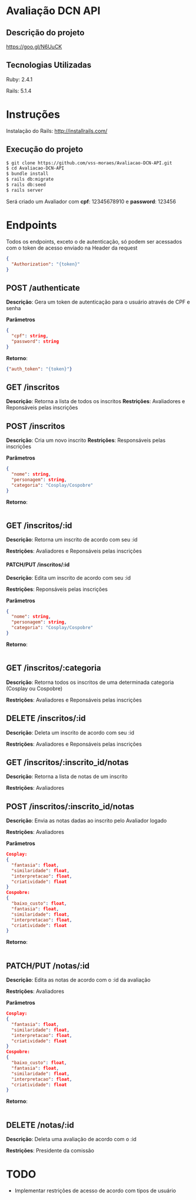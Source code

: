 # Avaliação DCN API

## Descrição do projeto

https://goo.gl/N6UuCK

## Tecnologias Utilizadas

Ruby: 2.4.1

Rails: 5.1.4

# Instruções

Instalação do Rails: http://installrails.com/

## Execução do projeto


```bash
$ git clone https://github.com/vss-moraes/Avaliacao-DCN-API.git
$ cd Avaliacao-DCN-API
$ bundle install
$ rails db:migrate
$ rails db:seed
$ rails server
```

Será criado um Avaliador com **cpf**: 12345678910 e **password**: 123456

# Endpoints
Todos os endpoints, exceto o de autenticação, só podem ser acessados com o token de acesso enviado na Header da request

```JSON
{
  "Authorization": "{token}"
}
```

## POST /authenticate

**Descrição**: Gera um token de autenticação para o usuário através de CPF e senha

**Parâmetros**
```JSON
{
  "cpf": string,
  "password": string
}
```

**Retorno**:
```JSON
{"auth_token": "{token}"}
```

## GET /inscritos

**Descrição**: Retorna a lista de todos os inscritos
**Restrições**: Avaliadores e Reponsáveis pelas inscrições

## POST /inscritos

**Descrição**: Cria um novo inscrito
**Restrições**: Responsáveis pelas inscrições

**Parâmetros**
```JSON
{
  "nome": string,
  "personagem": string,
  "categoria": "Cosplay/Cospobre"
}
```

**Retorno**:
```JSON
```

## GET /inscritos/:id
**Descrição**: Retorna um inscrito de acordo com seu :id

**Restrições**: Avaliadores e Reponsáveis pelas inscrições

#### PATCH/PUT /inscritos/:id
**Descrição**: Edita um inscrito de acordo com seu :id

**Restrições**: Reponsáveis pelas inscrições

**Parâmetros**
```JSON
{
  "nome": string,
  "personagem": string,
  "categoria": "Cosplay/Cospobre"
}
```

**Retorno**:
```JSON
```

## GET /inscritos/:categoria
**Descrição**: Retorna todos os inscritos de uma determinada categoria (Cosplay ou Cospobre)

**Restrições**: Avaliadores e Reponsáveis pelas inscrições

## DELETE /inscritos/:id
**Descrição**: Deleta um inscrito de acordo com seu :id

**Restrições**: Avaliadores e Reponsáveis pelas inscrições

## GET /inscritos/:inscrito_id/notas
**Descrição**: Retorna a lista de notas de um inscrito

**Restrições**: Avaliadores

## POST /inscritos/:inscrito_id/notas
**Descrição**: Envia as notas dadas ao inscrito pelo Avaliador logado

**Restrições**: Avaliadores

**Parâmetros**
```JSON
Cosplay:
{
  "fantasia": float,
  "similaridade": float,
  "interpretacao": float,
  "criatividade": float
}
Cospobre:
{
  "baixo_custo": float,
  "fantasia": float,
  "similaridade": float,
  "interpretacao": float,
  "criatividade": float
}
```

**Retorno**:
```JSON
```

## PATCH/PUT /notas/:id
**Descrição**: Edita as notas de acordo com o :id da avaliação

**Restrições**: Avaliadores

**Parâmetros**
```JSON
Cosplay:
{
  "fantasia": float,
  "similaridade": float,
  "interpretacao": float,
  "criatividade": float
}
Cospobre:
{
  "baixo_custo": float,
  "fantasia": float,
  "similaridade": float,
  "interpretacao": float,
  "criatividade": float
}
```

**Retorno**:
```JSON
```

## DELETE /notas/:id
**Descrição**: Deleta uma avaliação de acordo com o :id

**Restrições**: Presidente da comissão


# TODO

* Implementar restrições de acesso de acordo com tipos de usuário
